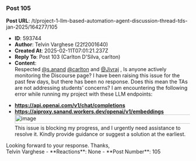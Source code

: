 ### Post 105
**Post URL**: /t/project-1-llm-based-automation-agent-discussion-thread-tds-jan-2025/164277/105
- **ID**: 593744
- **Author**: Telvin Varghese (22f2001640)
- **Created At**: 2025-02-11T07:01:21.237Z
- **Reply To**: Post 103 (Carlton D'Silva, carlton)
- **Content**:  
  Respected <a class="mention" href="/u/s.anand">@s.anand</a> <a class="mention" href="/u/carlton">@carlton</a> and <a class="mention" href="/u/jivraj">@Jivraj</a> ,
Is anyone actively monitoring the Discourse page? I have been raising this issue for the past few days, but there has been no response. Does this mean the TAs are not addressing students’ concerns?
I am encountering the following error while running my project with these LLM endpoints:
<ul>
<li><strong><a href="https://api.openai.com/v1/chat/completions" rel="noopener nofollow ugc">https://api.openai.com/v1/chat/completions</a></strong></li>
<li><strong><a href="https://aiproxy.sanand.workers.dev/openai/v1/embeddings" rel="noopener nofollow ugc">https://aiproxy.sanand.workers.dev/openai/v1/embeddings</a></strong><br>
<img src="https://europe1.discourse-cdn.com/flex013/uploads/iitm/original/3X/7/7/775bdd56ec848f8c87546375952710aacc722ba1.png" alt="image" data-base62-sha1="h1TDysFxS8sSBnC3Yk9Z4t6w7u1" width="690" height="25" data-dominant-color="303030"><br>
This issue is blocking my progress, and I urgently need assistance to resolve it. Kindly provide guidance or suggest a solution at the earliest.</li>
</ul>
Looking forward to your response.
Thanks,<br>
Telvin Varghese
- **Reactions**: None
- **Post Number**: 105

